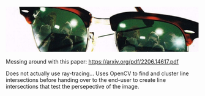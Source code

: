 ![RAYGANS](/assets/ohey.jpg)

Messing around with this paper: https://arxiv.org/pdf/2206.14617.pdf

Does not actually use ray-tracing... Uses OpenCV to find and cluster line intersections before handing over to the end-user to create line intersections that test the persepective of the image.